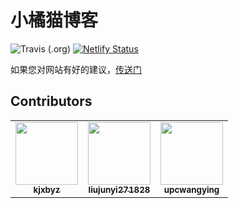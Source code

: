 # 小橘猫博客

![Travis (.org)](https://img.shields.io/travis/chenyifaerfans/fafaer-blog)
[![Netlify Status](https://api.netlify.com/api/v1/badges/093e9a03-9b2e-4686-aead-4c54ac83a208/deploy-status)](https://app.netlify.com/sites/thebs/deploys)

如果您对网站有好的建议，[传送门](https://github.com/chenyifaerfans/fafaer-blog/issues/35)

## Contributors

<!-- ALL-CONTRIBUTORS-LIST:START - Do not remove or modify this section -->
<!-- prettier-ignore-start -->
<!-- markdownlint-disable -->
<table>
  <tr>
    <td align="center"><a href="https://kjxbyz.com"><img src="https://avatars2.githubusercontent.com/u/47768002?v=4" width="100px;" alt=""/><br /><sub><b>kjxbyz</b></sub></a></td>
    <td align="center"><a href="https://github.com/liujunyi271828"><img src="https://avatars0.githubusercontent.com/u/16301295?v=4" width="100px;" alt=""/><br /><sub><b>liujunyi271828</b></sub></a></td>
    <td align="center"><a href="https://upcwangying.com"><img src="https://avatars1.githubusercontent.com/u/19725091?v=4" width="100px;" alt=""/><br /><sub><b>upcwangying</b></sub></a></td>
  </tr>
</table>

<!-- markdownlint-enable -->
<!-- prettier-ignore-end -->
<!-- ALL-CONTRIBUTORS-LIST:END -->
